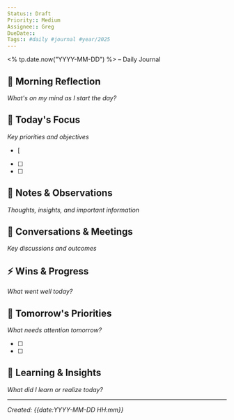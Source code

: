 ```yaml
---
Status:: Draft
Priority:: Medium
Assignee:: Greg
DueDate::
Tags:: #daily #journal #year/2025
---
```


<% tp.date.now("YYYY-MM-DD") %> – Daily Journal

## 🌅 Morning Reflection
*What's on my mind as I start the day?*


## 🎯 Today's Focus
*Key priorities and objectives*

- [
- [ ]
- [ ]

## 📝 Notes & Observations
*Thoughts, insights, and important information*


## 💬 Conversations & Meetings
*Key discussions and outcomes*


## ⚡ Wins & Progress
*What went well today?*


## 🔄 Tomorrow's Priorities
*What needs attention tomorrow?*

- [ ]
- [ ]

## 🧠 Learning & Insights
*What did I learn or realize today?*


---
*Created: {{date:YYYY-MM-DD HH:mm}}*